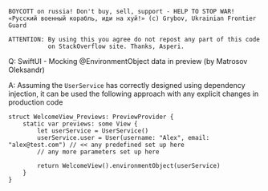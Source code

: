 ```
BOYCOTT on russia! Don't buy, sell, support - HELP TO STOP WAR!
«Русский военный корабль, иди на хуй!» (c) Grybov, Ukrainian Frontier Guard

ATTENTION: By using this you agree do not repost any part of this code
           on StackOverflow site. Thanks, Asperi.
```

Q: SwiftUI - Mocking @EnvironmentObject data in preview (by Matrosov Oleksandr)

A: Assuming the `UserService` has correctly designed using dependency injection, it can be used the following approach with any explicit changes in production code

```
struct WelcomeView_Previews: PreviewProvider {
    static var previews: some View {
        let userService = UserService()
        userService.user = User(username: "Alex", email: "alex@test.com") // << any predefined set up here
        // any more parameters set up here

        return WelcomeView().environmentObject(userService)
    }
}
```
